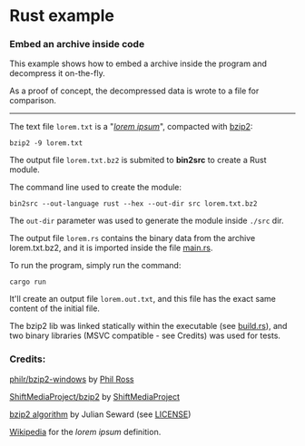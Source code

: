 # Rust example

### Embed an archive inside code

This example shows how to embed a archive inside the program and decompress it on-the-fly.

As a proof of concept, the decompressed data is wrote to a file for comparison.

---

The text file `lorem.txt` is a "[*lorem ipsum*][1]", compacted with [bzip2][2]:

    bzip2 -9 lorem.txt
    
The output file `lorem.txt.bz2` is submited to **bin2src** to create a Rust module.

The command line used to create the module:

    bin2src --out-language rust --hex --out-dir src lorem.txt.bz2

The `out-dir` parameter was used to generate the module inside `./src` dir.

The output file `lorem.rs` contains the binary data from the archive lorem.txt.bz2, 
and it is imported inside the file [main.rs][9].

To run the program, simply run the command:

    cargo run
    
It'll create an output file `lorem.out.txt`, and this file has the exact same 
content of the initial file.

The bzip2 lib was linked statically within the executable (see [build.rs][10]), and 
two binary libraries (MSVC compatible - see Credits) was used for tests.

### Credits:

[philr/bzip2-windows][3] by [Phil Ross][4]

[ShiftMediaProject/bzip2][5] by [ShiftMediaProject][6]

[bzip2 algorithm][2] by Julian Seward (see [LICENSE][8])

[Wikipedia][7] for the *lorem ipsum* definition.

[1]: https://en.wikipedia.org/wiki/Lorem_ipsum
[2]: https://www.sourceware.org/bzip2/
[3]: https://github.com/philr/bzip2-windows
[4]: https://github.com/philr
[5]: https://github.com/ShiftMediaProject/bzip2
[6]: https://github.com/ShiftMediaProject
[7]: https://en.wikipedia.org/wiki/Main_Page
[8]: ./LICENSE
[9]: ./src/main.rs
[10]: ./build.rs

